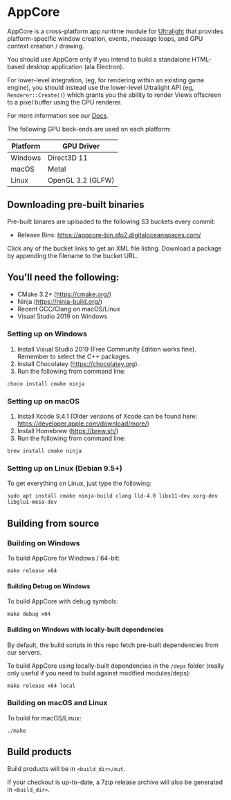 # AppCore

AppCore is a cross-platform app runtime module for [Ultralight](http://github.com/ultralight-ux/Ultralight)
that provides platform-specific window creation, events, message loops, and GPU context creation / drawing.

You should use AppCore only if you intend to build a standalone HTML-based desktop application (ala Electron).

For lower-level integration, (eg, for rendering within an existing game engine), you should instead use the
lower-level Ultralight API (eg, `Renderer::Create()`) which grants you the ability to render Views offscreen
to a pixel buffer using the CPU renderer.

For more information see our [Docs](https://docs.ultralig.ht).

The following GPU back-ends are used on each platform: 

| Platform | GPU Driver        | 
|----------|-------------------|
| Windows  | Direct3D 11       |
| macOS    | Metal             |
| Linux    | OpenGL 3.2 (GLFW) | 

## Downloading pre-built binaries

Pre-built binares are uploaded to the following S3 buckets every commit:
 * Release Bins: https://appcore-bin.sfo2.digitaloceanspaces.com/

Click any of the bucket links to get an XML file listing. Download a package by appending the filename to the bucket URL.

## You'll need the following:

 * CMake 3.2+ (https://cmake.org/)
 * Ninja (https://ninja-build.org/)
 * Recent GCC/Clang on macOS/Linux
 * Visual Studio 2019 on Windows
 
### Setting up on Windows

1. Install Visual Studio 2019 (Free Community Edition works fine). Remember to select the C++ packages.
2. Install Chocolatey (https://chocolatey.org).
3. Run the following from command line: 

```
choco install cmake ninja
```

### Setting up on macOS

1. Install Xcode 9.4.1 (Older versions of Xcode can be found here: https://developer.apple.com/download/more/)
2. Install Homebrew (https://brew.sh/)
3. Run the following from command line:

```
brew install cmake ninja
```
 
### Setting up on Linux (Debian 9.5+)
 
To get everything on Linux, just type the following:
 
```
sudo apt install cmake ninja-build clang lld-4.0 libx11-dev xorg-dev libglu1-mesa-dev
```
    
## Building from source
 
### Building on Windows

To build AppCore for Windows / 64-bit:

```
make release x64
```

#### Building Debug on Windows

To build AppCore with debug symbols:

```
make debug x64
```

#### Building on Windows with locally-built dependencies

By default, the build scripts in this repo fetch pre-built dependencies from our servers.

To build AppCore using locally-built dependencies in the `/deps` folder (really only useful
if you need to build against modified modules/deps):

```
make release x64 local
```

### Building on macOS and Linux

To build for macOS/Linux:

```
./make
```

## Build products

Build products will be in `<build_dir>/out`.

If your checkout is up-to-date, a 7zip release archive will also be generated in `<build_dir>`.
